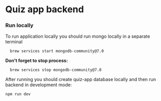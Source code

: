 # Quiz app backend


### Run locally

To run application locally you should run mongo locally in a separate terminal

```shell
  brew services start mongodb-community@7.0
```

**Don't forget to stop process:**

```shell
  brew services stop mongodb-community@7.0
```

After running you should create quiz-app database locally and then run backend in development mode:

```shell
npm run dev
```
